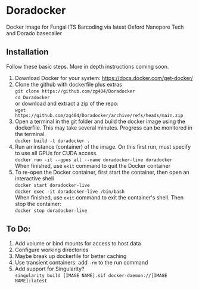 # Doradocker
Docker image for Fungal ITS Barcoding via latest Oxford Nanopore Tech and Dorado basecaller

## Installation
Follow these basic steps. More in depth instructions coming soon.
1. Download Docker for your system: https://docs.docker.com/get-docker/
2. Clone the github with dockerfile plus extras  
`git clone https://github.com/zg404/Doradocker`  
`cd Doradocker`  
or download and extract a zip of the repo:  
`wget https://github.com/zg404/Doradocker/archive/refs/heads/main.zip`  
3. Open a terminal in the git folder and build the docker image using the dockerfile. This may take several minutes. Progress can be monitored in the terminal.    
`docker build -t doradocker .`  
4. Run an instance (container) of the image. On this first run, must specify to use all GPUs for CUDA access.  
`docker run -it --gpus all --name doradocker-live doradocker`  
When finished, use `exit` command to quit the Docker container  
5. To re-open the Docker container, first start the container, then open an interactive shell  
`docker start doradocker-live`  
`docker exec -it doradocker-live /bin/bash`  
When finished, use `exit` command to exit the container's shell. Then stop the container:  
`docker stop doradocker-live`


## To Do:
1. Add volume or bind mounts for access to host data
2. Configure working directories
3. Maybe break up dockerfile for better caching
4. Use transient containers: add `-rm` to the run command
5. Add support for Singularity?  
`singularity build [IMAGE NAME].sif docker-daemon://[IMAGE NAME]:latest`
